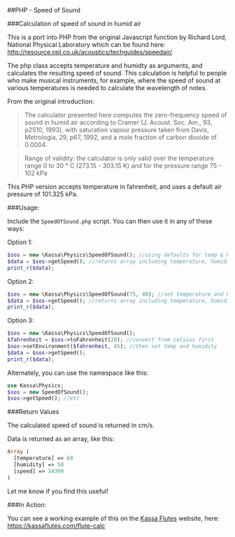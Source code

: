 ##PHP - Speed of Sound

###Calculation of speed of sound in humid air

This is a port into PHP from the original Javascript function by Richard Lord, National Physical Laboratory which can be found here: http://resource.npl.co.uk/acoustics/techguides/speedair/

The php class accepts temperature and humidty as arguments, and calculates the resulting speed of sound. This calculation is helpful to people who make musical instruments, for example, where the speed of sound at various temperatures is needed to calculate the wavelength of notes.

From the original introduction:

> The calculator presented here computes the zero-frequency speed of sound in humid air according to Cramer (J. Acoust. Soc. Am., 93, p2510, 1993), with saturation vapour pressure taken from Davis, Metrologia, 29, p67, 1992, and a mole fraction of carbon dioxide of 0.0004.

> Range of validity: the calculator is only valid over the temperature range 0 to 30 ° C (273.15 - 303.15 K) and for the pressure range 75 - 102 kPa

This PHP version accepts temperature in fahrenheit, and uses a default air pressure of 101.325 kPa.

###Usage:

Include the `SpeedOfSound.php` script. You can then use it in any of these ways:

Option 1:

```php
$sos = new \Kassa\Physics\SpeedOfSound(); //using defaults for temp & humidity
$data = $sos->getSpeed(); //returns array including temperature, humidity, and speed of sound
print_r($data);
```

Option 2:

```php
$sos = new \Kassa\Physics\SpeedOfSound(75, 40); //set temperature and humidity
$data = $sos->getSpeed(); //returns array including temperature, humidity, and speed of sound
print_r($data);
```

Option 3:

```php
$sos = new \Kassa\Physics\SpeedOfSound();
$fahrenheit = $sos->toFahrenheit(20); //convert from celsius first
$sos->setEnvironment($fahrenheit, 45); //then set temp and humidity
$data = $sos->getSpeed();
print_r($data);
```

Alternately, you can use the namespace like this:

```php
use Kassa\Physics;
$sos = new SpeedOfSound();
$sos->getSpeed(); //etc
```

###Return Values

The calculated speed of sound is returned in cm/s.

Data is returned as an array, like this:

```php
Array ( 
  [temperature] => 68
  [humidity] => 50
  [speed] => 34399
)
```

Let me know if you find this useful!

###In Action:

You can see a working example of this on the [Kassa Flutes][1] website, here: https://kassaflutes.com/flute-calc

[1]:https://kassaflutes.com
